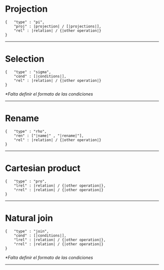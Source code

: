 # Projection

    {   "type" : "pi",
        "proj" : |projection| / [|projections|],
        "rel" : |relation| / {|other operation|}
    }


----------


# Selection

    {   "type" : "sigma",
        "cond" : [|conditions|],
        "rel" : |relation| / {|other operation|}
    }
    
_*Falta definir el formato de las condiciones_

----------


# Rename

    {   "type" : "rho",
        "ren" : ["|name|" , "|rename|"],
        "rel" : |relation| / {|other operation|}
    }

----------

# Cartesian product

    {   "type" : "pro",
        "lrel" : |relation| / {|other operation|},
        "rrel" : |relation| / {|other operation|}
    }


----------

# Natural join 

    {   "type" : "join",
        "cond" : [|conditions|],
        "lrel" : |relation| / {|other operation|},
        "rrel" : |relation| / {|other operation|}
    }
    
_*Falta definir el formato de las condiciones_


----------